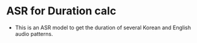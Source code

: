 # ASR for Duration calc

* This is an ASR model to get the duration of several Korean and English audio patterns.
